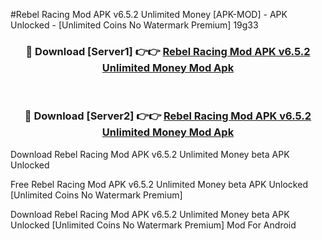 #Rebel Racing Mod APK v6.5.2 Unlimited Money [APK-MOD] - APK Unlocked - [Unlimited Coins No Watermark Premium] 19g33



<div align="center">

<h3>🔴 Download [Server1] 👉👉 <a href="https://momento.my/?title=Rebel_Racing_Mod_APK_v6.5.2_Unlimited_Money">Rebel Racing Mod APK v6.5.2 Unlimited Money Mod Apk</a></h3><br>

<h3>🔴 Download [Server2] 👉👉 <a href="https://momento.my/?title=Rebel_Racing_Mod_APK_v6.5.2_Unlimited_Money">Rebel Racing Mod APK v6.5.2 Unlimited Money Mod Apk</a></h3>
</div>



Download Rebel Racing Mod APK v6.5.2 Unlimited Money beta APK Unlocked

Free Rebel Racing Mod APK v6.5.2 Unlimited Money beta APK Unlocked [Unlimited Coins No Watermark Premium]

Download Rebel Racing Mod APK v6.5.2 Unlimited Money beta APK Unlocked [Unlimited Coins No Watermark Premium] Mod For Android
